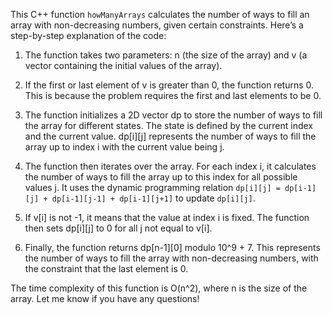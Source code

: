 This C++ function <code>howManyArrays</code> calculates the number of ways to fill an array with non-decreasing numbers, given certain constraints. Here’s a step-by-step explanation of the code:

1. The function takes two parameters: n (the size of the array) and v (a vector containing the initial values of the array).

2. If the first or last element of v is greater than 0, the function returns 0. This is because the problem requires the first and last elements to be 0.

3. The function initializes a 2D vector dp to store the number of ways to fill the array for different states. The state is defined by the current index and the current value. dp[i][j] represents the number of ways to fill the array up to index i with the current value being j.

4. The function then iterates over the array. For each index i, it calculates the number of ways to fill the array up to this index for all possible values j. It uses the dynamic programming relation <code>dp[i][j] = dp[i-1][j] + dp[i-1][j-1] + dp[i-1][j+1]</code> to update <code>dp[i][j]</code>.

5. If v[i] is not -1, it means that the value at index i is fixed. The function then sets dp[i][j] to 0 for all j not equal to v[i].

6. Finally, the function returns dp[n-1][0] modulo 10^9 + 7. This represents the number of ways to fill the array with non-decreasing numbers, with the constraint that the last element is 0.

The time complexity of this function is O(n^2), where n is the size of the array. Let me know if you have any questions!